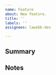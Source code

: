 ```yaml
---
name: Feature
about: New feature.
title: ''
labels: ''
assignees: lawebb-dev

---
```


<!--- Provide a general summary of the issue in the Title above -->

## Summary
<!--- Tell us what the feature  should achieve -->

## Notes
<!--- Tell us what should happen -->
